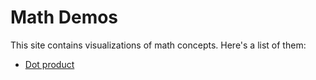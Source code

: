 # Math Demos

This site contains visualizations of math concepts.
Here's a list of them:

- [Dot product](dot-product.html)
